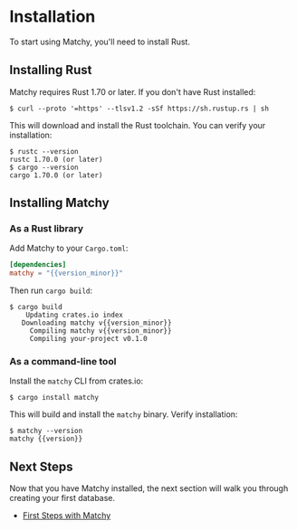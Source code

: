 # Installation

To start using Matchy, you'll need to install Rust.

## Installing Rust

Matchy requires Rust 1.70 or later. If you don't have Rust installed:

```console
$ curl --proto '=https' --tlsv1.2 -sSf https://sh.rustup.rs | sh
```

This will download and install the Rust toolchain. You can verify your installation:

```console
$ rustc --version
rustc 1.70.0 (or later)
$ cargo --version
cargo 1.70.0 (or later)
```

## Installing Matchy

### As a Rust library

Add Matchy to your `Cargo.toml`:

```toml
[dependencies]
matchy = "{{version_minor}}"
```

Then run `cargo build`:

```console
$ cargo build
    Updating crates.io index
   Downloading matchy v{{version_minor}}
     Compiling matchy v{{version_minor}}
     Compiling your-project v0.1.0
```

### As a command-line tool

Install the `matchy` CLI from crates.io:

```console
$ cargo install matchy
```

This will build and install the `matchy` binary. Verify installation:

```console
$ matchy --version
matchy {{version}}
```

## Next Steps

Now that you have Matchy installed, the next section will walk you through creating
your first database.

* [First Steps with Matchy](first-steps.md)
